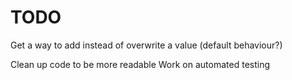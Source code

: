 # TODO

Get a way to add instead of overwrite a value (default behaviour?)

Clean up code to be more readable
Work on automated testing
